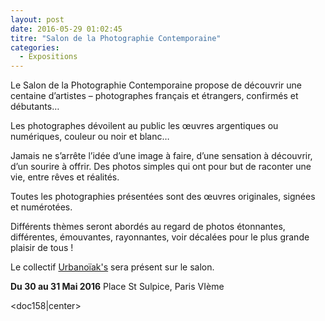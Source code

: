 ```yaml
---
layout: post
date: 2016-05-29 01:02:45
titre: "Salon de la Photographie Contemporaine"
categories:
  - Expositions
---
```

Le Salon de la Photographie Contemporaine propose de découvrir une centaine d’artistes – photographes français et étrangers, confirmés et débutants…

Les photographes dévoilent au public les  œuvres argentiques ou numériques, couleur ou noir et blanc…

Jamais ne s’arrête l’idée d’une image à faire, d’une sensation à découvrir, d’un sourire à offrir. Des photos simples qui ont pour but de raconter une vie, entre rêves et réalités.

Toutes les photographies présentées sont des œuvres originales, signées et numérotées.

Différents thèmes seront abordés au regard de photos étonnantes, différentes, émouvantes, rayonnantes, voir décalées pour le plus grande plaisir de tous !

Le collectif [Urbanoïak's](40) sera présent sur le salon.

<b>Du 30 au 31 Mai 2016</b>
Place St Sulpice, Paris VIème

<doc158|center>
